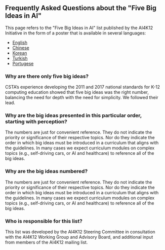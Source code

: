 ## Frequently Asked Questions about the "Five Big Ideas in AI"
This page refers to the "Five Big Ideas in AI" list published by the AI4K12 Initiative in the form of a poster that is available in several languages:

* [English](https://github.com/touretzkyds/ai4k12/raw/master/documents/AI4K12_Five_Big_Ideas_Poster.pdf)
* [Chinese](https://github.com/touretzkyds/ai4k12/raw/master/documents/AI4K12_Five_Big_Ideas_Poster_Chinese.pdf)
* [Korean](https://github.com/touretzkyds/ai4k12/rawb/master/documents/AI4K12_Five_Big_Ideas_Poster_Korean.pdf)
* [Turkish](https://github.com/touretzkyds/ai4k12/raw/master/documents/AI4K12_Five_Big_Ideas_Turkish.pdf)
* [Portugese](https://github.com/touretzkyds/ai4k12/raw/master/documents/AI4K12_Five_Big_Ideas_Poster_Portugese.pdf)

### Why are there only five big ideas?

CSTA’s experience developing the 2011 and 2017 national standards for K-12 computing education showed that five big ideas was the right number, balancing the need for depth with the need for simplicity. We followed their lead.

### Why are the big ideas presented in this particular order, starting with perception?

The numbers are just for convenient reference. They do not indicate the priority or significance of their respective topics. Nor do they indicate the order in which big ideas must be introduced in a curriculum that aligns with the guidelines. In many cases we expect curriculum modules on complex topics (e.g., self-driving cars, or AI and healthcare) to reference all of the big ideas. 

### Why are the big ideas numbered?

The numbers are just for convenient reference. They do not indicate the priority or significance of their respective topics. Nor do they indicate the order in which big ideas must be introduced in a curriculum that aligns with the guidelines. In many cases we expect curriculum modules on complex topics (e.g., self-driving cars, or AI and healthcare) to reference all of the big ideas.

### Who is responsible for this list?

This list was developed by the AI4K12 Steering Committee in consultation with the AI4K12 Working Group and Advisory Board, and additional input from members of the AI4K12 mailing list.




